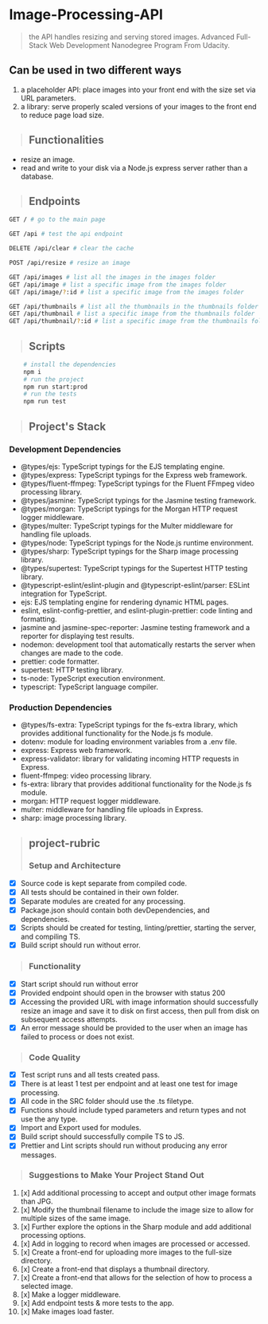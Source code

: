 # Image-Processing-API

> the API handles resizing and serving stored images.
> Advanced Full-Stack Web Development Nanodegree Program From Udacity.

## Can be used in two different ways

1. a placeholder API: place images into your front end with the size set via URL parameters.
2. a library: serve properly scaled versions of your images to the front end to reduce page load size.

> ## Functionalities

- resize an image.
- read and write to your disk via a Node.js express server rather than a database.

> ## Endpoints

```sh
GET / # go to the main page

GET /api # test the api endpoint

DELETE /api/clear # clear the cache

POST /api/resize # resize an image

GET /api/images # list all the images in the images folder
GET /api/image # list a specific image from the images folder
GET /api/image/?:id # list a specific image from the images folder

GET /api/thumbnails # list all the thumbnails in the thumbnails folder
GET /api/thumbnail # list a specific image from the thumbnails folder
GET /api/thumbnail/?:id # list a specific image from the thumbnails folder
```

> ## Scripts

```sh
    # install the dependencies
    npm i
    # run the project
    npm run start:prod
    # run the tests
    npm run test
```

> ## Project's Stack

### Development Dependencies

- @types/ejs: TypeScript typings for the EJS templating engine.
- @types/express: TypeScript typings for the Express web framework.
- @types/fluent-ffmpeg: TypeScript typings for the Fluent FFmpeg video processing library.
- @types/jasmine: TypeScript typings for the Jasmine testing framework.
- @types/morgan: TypeScript typings for the Morgan HTTP request logger middleware.
- @types/multer: TypeScript typings for the Multer middleware for handling file uploads.
- @types/node: TypeScript typings for the Node.js runtime environment.
- @types/sharp: TypeScript typings for the Sharp image processing library.
- @types/supertest: TypeScript typings for the Supertest HTTP testing library.
- @typescript-eslint/eslint-plugin and @typescript-eslint/parser: ESLint integration for TypeScript.
- ejs: EJS templating engine for rendering dynamic HTML pages.
- eslint, eslint-config-prettier, and eslint-plugin-prettier: code linting and formatting.
- jasmine and jasmine-spec-reporter: Jasmine testing framework and a reporter for displaying test results.
- nodemon: development tool that automatically restarts the server when changes are made to the code.
- prettier: code formatter.
- supertest: HTTP testing library.
- ts-node: TypeScript execution environment.
- typescript: TypeScript language compiler.

### Production Dependencies

- @types/fs-extra: TypeScript typings for the fs-extra library, which provides additional functionality for the Node.js fs module.
- dotenv: module for loading environment variables from a .env file.
- express: Express web framework.
- express-validator: library for validating incoming HTTP requests in Express.
- fluent-ffmpeg: video processing library.
- fs-extra: library that provides additional functionality for the Node.js fs module.
- morgan: HTTP request logger middleware.
- multer: middleware for handling file uploads in Express.
- sharp: image processing library.

> ## project-rubric
>
> ### Setup and Architecture

- [x] Source code is kept separate from compiled code.
- [x] All tests should be contained in their own folder.
- [x] Separate modules are created for any processing.
- [x] Package.json should contain both devDependencies, and dependencies.
- [x] Scripts should be created for testing, linting/prettier, starting the server, and compiling TS.
- [x] Build script should run without error.

> ### Functionality

- [x] Start script should run without error
- [x] Provided endpoint should open in the browser with status 200
- [x] Accessing the provided URL with image information should successfully resize an image and save it to disk on first access, then pull from disk on subsequent access attempts.
- [x] An error message should be provided to the user when an image has failed to process or does not exist.

> ### Code Quality

- [x] Test script runs and all tests created pass.
- [x] There is at least 1 test per endpoint and at least one test for image processing.
- [x] All code in the SRC folder should use the .ts filetype.
- [x] Functions should include typed parameters and return types and not use the any type.
- [x] Import and Export used for modules.
- [x] Build script should successfully compile TS to JS.
- [x] Prettier and Lint scripts should run without producing any error messages.

> ### Suggestions to Make Your Project Stand Out

1. [x] Add additional processing to accept and output other image formats than JPG.
2. [x] Modify the thumbnail filename to include the image size to allow for multiple sizes of the same image.
3. [x] Further explore the options in the Sharp module and add additional processing options.
4. [x] Add in logging to record when images are processed or accessed.
5. [x] Create a front-end for uploading more images to the full-size directory.
6. [x] Create a front-end that displays a thumbnail directory.
7. [x] Create a front-end that allows for the selection of how to process a selected image.
8. [x] Make a logger middleware.
9. [x] Add endpoint tests & more tests to the app.
10. [x] Make images load faster.
